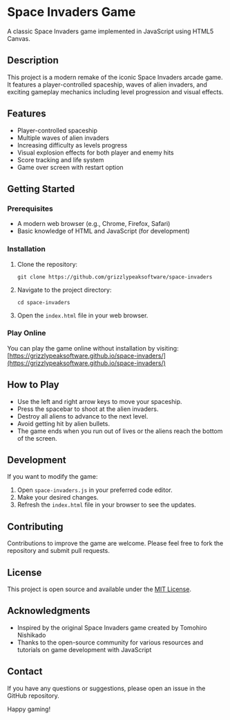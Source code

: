 # Space Invaders Game

A classic Space Invaders game implemented in JavaScript using HTML5 Canvas.

## Description

This project is a modern remake of the iconic Space Invaders arcade game. It features a player-controlled spaceship, waves of alien invaders, and exciting gameplay mechanics including level progression and visual effects.

## Features

- Player-controlled spaceship
- Multiple waves of alien invaders
- Increasing difficulty as levels progress
- Visual explosion effects for both player and enemy hits
- Score tracking and life system
- Game over screen with restart option

## Getting Started

### Prerequisites

- A modern web browser (e.g., Chrome, Firefox, Safari)
- Basic knowledge of HTML and JavaScript (for development)

### Installation

1. Clone the repository:
   ```
   git clone https://github.com/grizzlypeaksoftware/space-invaders
   ```
2. Navigate to the project directory:
   ```
   cd space-invaders
   ```
3. Open the `index.html` file in your web browser.

### Play Online

You can play the game online without installation by visiting:
[https://grizzlypeaksoftware.github.io/space-invaders/](https://grizzlypeaksoftware.github.io/space-invaders/)

## How to Play

- Use the left and right arrow keys to move your spaceship.
- Press the spacebar to shoot at the alien invaders.
- Destroy all aliens to advance to the next level.
- Avoid getting hit by alien bullets.
- The game ends when you run out of lives or the aliens reach the bottom of the screen.

## Development

If you want to modify the game:

1. Open `space-invaders.js` in your preferred code editor.
2. Make your desired changes.
3. Refresh the `index.html` file in your browser to see the updates.

## Contributing

Contributions to improve the game are welcome. Please feel free to fork the repository and submit pull requests.

## License

This project is open source and available under the [MIT License](LICENSE).

## Acknowledgments

- Inspired by the original Space Invaders game created by Tomohiro Nishikado
- Thanks to the open-source community for various resources and tutorials on game development with JavaScript

## Contact

If you have any questions or suggestions, please open an issue in the GitHub repository.

Happy gaming!